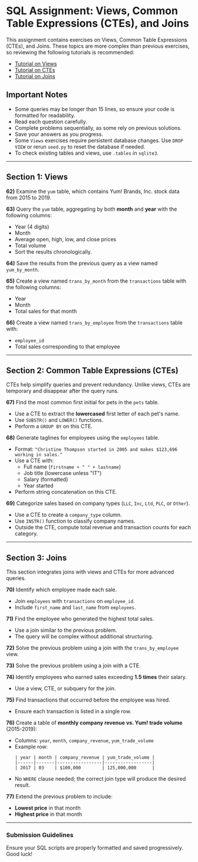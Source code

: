 # SQL Assignment: Views, Common Table Expressions (CTEs), and Joins

This assignment contains exercises on Views, Common Table Expressions (CTEs), and Joins. These topics are more complex than previous exercises, so reviewing the following tutorials is recommended:

- [Tutorial on Views](https://www.sqlitetutorial.net/sqlite-create-view/)
- [Tutorial on CTEs](https://www.essentialsql.com/introduction-common-table-expressions-ctes/)
- [Tutorial on Joins](https://www.sqlitetutorial.net/sqlite-join/)

## Important Notes
- Some queries may be longer than 15 lines, so ensure your code is formatted for readability.
- Read each question carefully.
- Complete problems sequentially, as some rely on previous solutions.
- Save your answers as you progress.
- Some `Views` exercises require persistent database changes. Use `DROP VIEW` or rerun `seed.py` to reset the database if needed.
- To check existing tables and views, use `.tables` in `sqlite3`.

---

## Section 1: Views

**62)** Examine the `yum` table, which contains Yum! Brands, Inc. stock data from 2015 to 2019.

**63)** Query the `yum` table, aggregating by both **month** and **year** with the following columns:
   - Year (4 digits)
   - Month
   - Average open, high, low, and close prices
   - Total volume
   - Sort the results chronologically.

**64)** Save the results from the previous query as a view named `yum_by_month`.

**65)** Create a view named `trans_by_month` from the `transactions` table with the following columns:
   - Year
   - Month
   - Total sales for that month

**66)** Create a view named `trans_by_employee` from the `transactions` table with:
   - `employee_id`
   - Total sales corresponding to that employee

---

## Section 2: Common Table Expressions (CTEs)

CTEs help simplify queries and prevent redundancy. Unlike views, CTEs are temporary and disappear after the query runs.

**67)** Find the most common first initial for pets in the `pets` table.
   - Use a CTE to extract the **lowercased** first letter of each pet's name.
   - Use `SUBSTR()` and `LOWER()` functions.
   - Perform a `GROUP BY` on this CTE.

**68)** Generate taglines for employees using the `employees` table.
   - Format: `"Christine Thompson started in 2005 and makes $123,696 working in sales."`
   - Use a CTE with:
     - Full name (`firstname + " " + lastname`)
     - Job title (lowercase unless "IT")
     - Salary (formatted)
     - Year started
   - Perform string concatenation on this CTE.

**69)** Categorize sales based on company types (`LLC`, `Inc`, `Ltd`, `PLC`, or `Other`).
   - Use a CTE to create a `company_type` column.
   - Use `INSTR()` function to classify company names.
   - Outside the CTE, compute total revenue and transaction counts for each category.

---

## Section 3: Joins

This section integrates joins with views and CTEs for more advanced queries.

**70)** Identify which employee made each sale.
   - Join `employees` with `transactions` on `employee_id`.
   - Include `first_name` and `last_name` from `employees`.

**71)** Find the employee who generated the highest total sales.
   - Use a join similar to the previous problem.
   - The query will be complex without additional structuring.

**72)** Solve the previous problem using a join with the `trans_by_employee` view.

**73)** Solve the previous problem using a join with a CTE.

**74)** Identify employees who earned sales exceeding **1.5 times** their salary.
   - Use a view, CTE, or subquery for the join.

**75)** Find transactions that occurred before the employee was hired.
   - Ensure each transaction is listed in a single row.

**76)** Create a table of **monthly company revenue vs. Yum! trade volume** (2015-2019):
   - Columns: `year`, `month`, `company_revenue`, `yum_trade_volume`
   - Example row:
     ```
     | year | month | company_revenue | yum_trade_volume |
     |------|-------|-----------------|------------------|
     | 2017 | 03    | $100,000        | 125,000,000      |
     ```
   - No `WHERE` clause needed; the correct join type will produce the desired result.

**77)** Extend the previous problem to include:
   - **Lowest price** in that month
   - **Highest price** in that month

---

### Submission Guidelines
Ensure your SQL scripts are properly formatted and saved progressively. Good luck!


